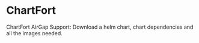 # ChartFort
ChartFort AirGap Support: Download a helm chart, chart dependencies and all the images needed.
